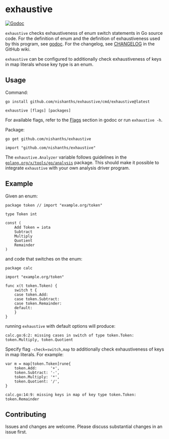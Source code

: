 # exhaustive

[![Godoc][godoc-svg]][godoc]

`exhaustive` checks exhaustiveness of enum switch statements in Go source code.
For the definition of enum and the definition of exhaustiveness used by this
program, see [godoc][godoc-doc]. For the changelog, see [CHANGELOG][changelog]
in the GitHub wiki.

`exhaustive` can be configured to additionally check exhaustiveness of keys in
map literals whose key type is an enum.

## Usage

Command:

```
go install github.com/nishanths/exhaustive/cmd/exhaustive@latest

exhaustive [flags] [packages]
```

For available flags, refer to the [Flags][godoc-flags] section in godoc or run
`exhaustive -h`.

Package:

```
go get github.com/nishanths/exhaustive

import "github.com/nishanths/exhaustive"
```

The `exhaustive.Analyzer` variable follows guidelines in the
[`golang.org/x/tools/go/analysis`][xanalysis] package. This should make it
possible to integrate `exhaustive` with your own analysis driver program.

## Example

Given an enum:

```
package token // import "example.org/token"

type Token int

const (
	Add Token = iota
	Subtract
	Multiply
	Quotient
	Remainder
)
```

and code that switches on the enum:

```
package calc

import "example.org/token"

func x(t token.Token) {
	switch t {
	case token.Add:
	case token.Subtract:
	case token.Remainder:
	default:
	}
}
```

running `exhaustive` with default options will produce:

```
calc.go:6:2: missing cases in switch of type token.Token: token.Multiply, token.Quotient
```

Specify flag `-check=switch,map` to additionally check exhaustiveness of keys
in map literals. For example:

```
var m = map[token.Token]rune{
	token.Add:      '+',
	token.Subtract: '-',
	token.Multiply: '*',
	token.Quotient: '/',
}
```

```
calc.go:14:9: missing keys in map of key type token.Token: token.Remainder
```

## Contributing

Issues and changes are welcome. Please discuss substantial changes in an issue
first.

[godoc]: https://pkg.go.dev/github.com/nishanths/exhaustive
[godoc-svg]: https://pkg.go.dev/badge/github.com/nishanths/exhaustive.svg
[godoc-doc]: https://pkg.go.dev/github.com/nishanths/exhaustive#section-documentation
[godoc-flags]: https://pkg.go.dev/github.com/nishanths/exhaustive#hdr-Flags
[xanalysis]: https://pkg.go.dev/golang.org/x/tools/go/analysis
[changelog]: https://github.com/nishanths/exhaustive/wiki/CHANGELOG
[issue-typeparam]: https://github.com/nishanths/exhaustive/issues/31
